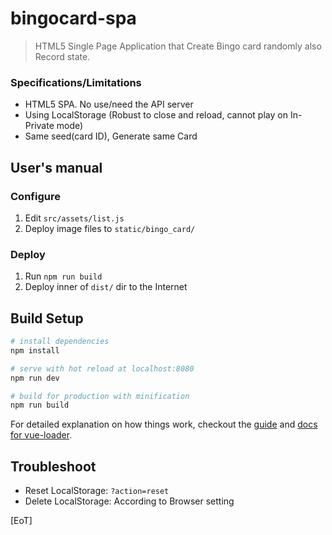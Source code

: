 # bingocard-spa

> HTML5 Single Page Application that Create Bingo card randomly also Record state.

### Specifications/Limitations

- HTML5 SPA. No use/need the API server
- Using LocalStorage (Robust to close and reload, cannot play on In-Private mode)
- Same seed(card ID), Generate same Card

## User's manual

### Configure

1. Edit `src/assets/list.js`
2. Deploy image files to `static/bingo_card/`

### Deploy

1. Run `npm run build`
2. Deploy inner of `dist/` dir to the Internet

## Build Setup

``` bash
# install dependencies
npm install

# serve with hot reload at localhost:8080
npm run dev

# build for production with minification
npm run build
```

For detailed explanation on how things work, checkout the [guide](http://vuejs-templates.github.io/webpack/) and [docs for vue-loader](http://vuejs.github.io/vue-loader).

## Troubleshoot

- Reset LocalStorage: `?action=reset`
- Delete LocalStorage: According to Browser setting

[EoT]
